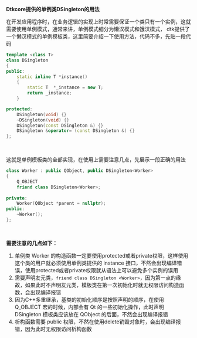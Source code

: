 

**Dtkcore提供的单例类DSingleton的用法**

在开发应用程序时，在业务逻辑的实现上时常需要保证一个类只有一个实例，这就需要使用单例模式，通常来讲，单例模式细分为懒汉模式和饿汉模式， dtk提供了一个懒汉模式的单例模板类，这里简要介绍一下使用方法，代码不多，先贴一段代码

```cpp
template <class T>
class DSingleton
{
public:
    static inline T *instance()
    {
        static T  *_instance = new T;
        return _instance;
    }

protected:
    DSingleton(void) {}
    ~DSingleton(void) {}
    DSingleton(const DSingleton &) {}
    DSingleton &operator= (const DSingleton &) {}
};
```

<br>

这就是单例模板类的全部实现，在使用上需要注意几点，先展示一段正确的用法

```cpp
class Worker : public QObject, public DSingleton<Worker>
{
    Q_OBJECT
    friend class DSingleton<Worker>;
    
private:
    Worker(QObject *parent = nullptr);
public:
    ~Worker();
};
```

<br>

**需要注意的几点如下：**

1. 单例类 Worker 的构造函数一定要使用protected或者private权限，这样使用这个类的用户就必须使用单例类提供的 instance 接口，不然会出现编译错误，使用protected或者private权限就从语法上可以避免多个实例的误用
2. 需要声明友元类，`friend class DSingleton <Worker>`，因为第一点的缘故，如果此时不声明友元类，模板类在第一次初始化时就无权限访问构造函数，会出现编译报错
3. 因为C++多重继承，基类的初始化顺序是按照声明的顺序，在使用 Q_OBJECT 宏的时候，内部会有 Qt 的一些初始化操作，此时声明 DSingleton 模板类应该放在 QObject 的后面，不然会出现编译报错
4. 析构函数需要 public 权限，不然在使用delete销毁对象时，会出现编译报错，因为此时无权限访问析构函数